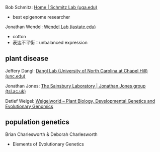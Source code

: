 Bob Schmitz: [Home | Schmitz Lab (uga.edu)](https://schmitzlab.uga.edu/?_ga=2.130034319.1408024574.1710069700-1904739860.1710069700&_gl=1*onkqm0*_ga*MTkwNDczOTg2MC4xNzEwMDY5NzAw*_ga_Y3X15W41ZS*MTcxMDEzMDMwMy4yLjEuMTcxMDEzMDM1NS4wLjAuMA..)
- best epigenome researcher

Jonathan Wendel: [Wendel Lab (iastate.edu)](https://faculty.sites.iastate.edu/jfw/)
- cotton
- 表达不平衡：unbalanced expression

## plant disease

Jeffery Dangl: [Dangl Lab (University of North Carolina at Chapel Hill) (unc.edu)](http://labs.bio.unc.edu/dangl/)

Jonathan Jones: [The Sainsbury Laboratory | Jonathan Jones group (tsl.ac.uk)](https://www.tsl.ac.uk/our-work/scientific-groups/jonathan-jones-group)

Detlef Weigel: [Weigelworld – Plant Biology, Developmental Genetics and Evolutionary Genomics](https://weigelworld.org/)

## population genetics

Brian Charlesworth & Deborah Charlesworth
- Elements of Evolutionary Genetics